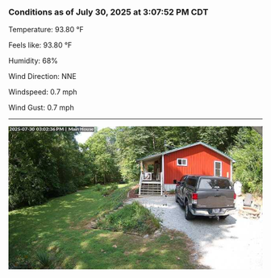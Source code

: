 ### Conditions as of July 30, 2025 at 3:07:52 PM CDT 

Temperature: 93.80 &deg;F

Feels like: 93.80 &deg;F

Humidity: 68%

Wind Direction: NNE

Windspeed: 0.7 mph

Wind Gust: 0.7 mph

---

<img src="./images/latest.jpeg"/>


